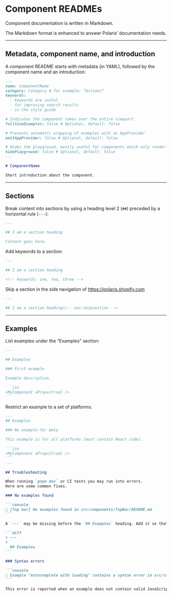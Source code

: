 # Component READMEs

Component documentation is written in Markdown.

The Markdown format is enhanced to answer Polaris’ documentation needs.

---

## Metadata, component name, and introduction

A component README starts with metadata (in YAML), followed by the component name and an introduction:

```markdown
---
name: ComponentName
category: Category # for example: “Actions”
keywords:
  - keywords are useful
  - for improving search results
  - in the style guide

# Indicates the component takes over the entire viewport
fullSizeExamples: false # Optional, default: false

# Prevents automatic wrapping of examples with an AppProvider
omitAppProvider: false # Optional, default: false

# Hides the playground, mostly useful for components which only render in an embedded app context that don’t have a matching React source
hidePlayground: false # Optional, default: false
---

# ComponentName

Short introduction about the component.
```

---

## Sections

Break content into sections by using a heading level 2 (`##`) preceded by a horizontal rule (`---`):

```markdown
---

## I am a section heading

Content goes here.
```

Add keywords to a section:

```markdown
---

## I am a section heading

<!-- keywords: one, two, three -->
```

Skip a section in the side navigation of <https://polaris.shopify.com>

```markdown
---

## I am a section heading<!-- nav:skipsection -->
```

---

## Examples

List examples under the “Examples” section:

````markdown
---

## Examples

### First example

Example description.

```jsx
<MyComponent aProp={true} />
```
````

Restrict an example to a set of platforms:

````markdown
---
## Examples

### No example-for meta

This example is for all platforms (must contain React code).

```jsx
<MyComponent aProp={true} />
```
---

## Troubleshooting

When running `pnpm dev` or CI tests you may run into errors.
Here are some common fixes.

### No examples found

```console
🚨 [Top bar] No examples found in src/components/TopBar/README.md
```

A `---` may be missing before the `## Examples` heading. Add it so that our parsers know where the Examples section begins.

```diff
+ ---
+
  ## Examples
```

### Syntax errors

```console
🚨 Example "Autocomplete with loading" contains a syntax error in src/components/Autocomplete/README.md: Unexpected token (18:20)
```

This error is reported when an example does not contain valid JavaScript. The values at the end denote the line and character offset of the error. In this example `18:20` denotes that the error is on line 18, character 20 of the "Autocomplete with loading" example. Look for typos or other invalid syntax in that area.
````
